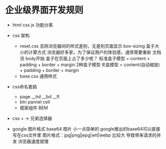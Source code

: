 # 企业级界面开发规则

- html css js 功能分离
- css 架构
  - reset.css
    去除浏览器间的样式差别，无差别页面显示
    box-sizing 盒子大小的计算方式
    浏览器好多家，为了保证用户的体验感，通常需要重新
    文档流 body开始
    盒子在页面上占了多少呢？
    标准盒子模型 = content + padding + border + margin
    2种盒子模型
    IE盒模型 = content(自动缩放) + padding + border + margin
  - base.css 通用样式

- css命名套路
    - page
        __hd __bd __ft
    - btn pannel cell
    - 框架组件 BEM

- css + -> 兄弟选择器
- google 图片格式
    base64 图片 小一点简单的  google推出的base64可以直接写在css文件里 
    图片格式：jpg|png|jepg|wtt|webp 比较大 导致带来请求的并发 浏览器速度就慢